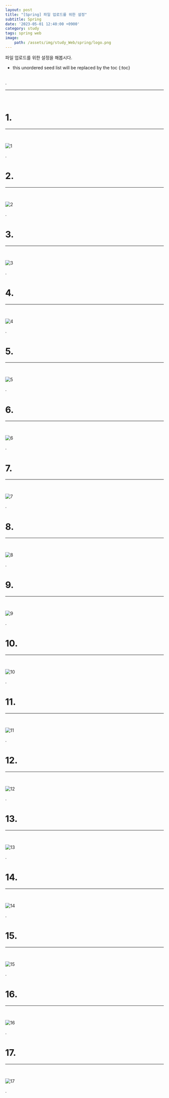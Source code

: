 ```yaml
---
layout: post
title: "[Spring] 파일 업로드를 위한 설정"
subtitle: Spring
date: '2023-05-01 12:40:00 +0900'
category: study
tags: spring web
image:
    path: /assets/img/study_Web/spring/logo.png
---
```


파일 업로드를 위한 설정을 해봅시다.

<!--more-->

* this unordered seed list will be replaced by the toc
{:toc}
<br>
.<br>

---
<br>

# 1. 
---
<br>

![1](/assets/img/study_Web/spring/2023-05-01-[Spring]_파일_업로드를_위한_설정/1.png)
<br>

.<br>

# 2. 
---
<br>

![2](/assets/img/study_Web/spring/2023-05-01-[Spring]_파일_업로드를_위한_설정/2.png)
<br>

.<br>


# 3. 
---
<br>

![3](/assets/img/study_Web/spring/2023-05-01-[Spring]_파일_업로드를_위한_설정/3.png)
<br>

.<br>

# 4. 
---
<br>

![4](/assets/img/study_Web/spring/2023-05-01-[Spring]_파일_업로드를_위한_설정/4.png)
<br>

.<br>

# 5. 
---
<br>

![5](/assets/img/study_Web/spring/2023-05-01-[Spring]_파일_업로드를_위한_설정/5.png)
<br>

.<br>

# 6. 
---
<br>

![6](/assets/img/study_Web/spring/2023-05-01-[Spring]_파일_업로드를_위한_설정/6.png)
<br>

.<br>

# 7. 
---
<br>

![7](/assets/img/study_Web/spring/2023-05-01-[Spring]_파일_업로드를_위한_설정/7.png)
<br>

.<br>

# 8. 
---
<br>

![8](/assets/img/study_Web/spring/2023-05-01-[Spring]_파일_업로드를_위한_설정/8.png)
<br>

.<br>

# 9. 
---
<br>

![9](/assets/img/study_Web/spring/2023-05-01-[Spring]_파일_업로드를_위한_설정/9.png)
<br>

.<br>

# 10.
---
<br>

![10](/assets/img/study_Web/spring/2023-05-01-[Spring]_파일_업로드를_위한_설정/10.png)
<br>

.<br>

# 11. 
---
<br>

![11](/assets/img/study_Web/spring/2023-05-01-[Spring]_파일_업로드를_위한_설정/11.png)
<br>

.<br>

# 12.
---
<br>

![12](/assets/img/study_Web/spring/2023-05-01-[Spring]_파일_업로드를_위한_설정/12.png)
<br>

.<br>



# 13.
---
<br>

![13](/assets/img/study_Web/spring/2023-05-01-[Spring]_파일_업로드를_위한_설정/13.png)
<br>

.<br>

# 14. 
---
<br>

![14](/assets/img/study_Web/spring/2023-05-01-[Spring]_파일_업로드를_위한_설정/14.png)
<br>

.<br>

# 15. 
---
<br>

![15](/assets/img/study_Web/spring/2023-05-01-[Spring]_파일_업로드를_위한_설정/15.png)
<br>

.<br>

# 16. 
---
<br>

![16](/assets/img/study_Web/spring/2023-05-01-[Spring]_파일_업로드를_위한_설정/16.png)
<br>

.<br>

# 17. 
---
<br>

![17](/assets/img/study_Web/spring/2023-05-01-[Spring]_파일_업로드를_위한_설정/17.png)
<br>

.<br>